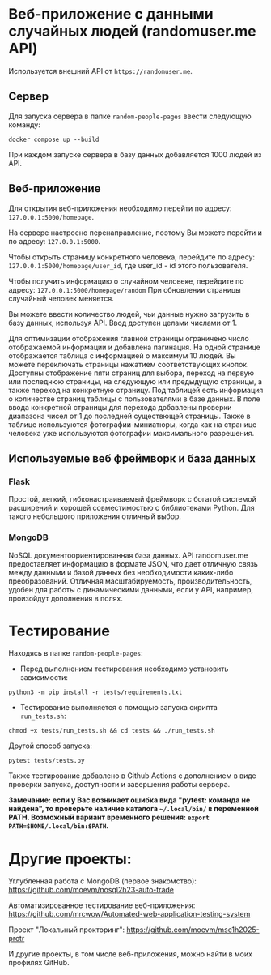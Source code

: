 # Веб-приложение с данными случайных людей (randomuser.me API)

Используется внешний API от `https://randomuser.me`.

## Сервер

Для запуска сервера в папке `random-people-pages` ввести следующую команду:
```
docker compose up --build
```
При каждом запуске сервера в базу данных добавляется 1000 людей из API.

## Веб-приложение

Для открытия веб-приложения необходимо перейти по адресу:
`127.0.0.1:5000/homepage`.

На сервере настроено перенаправление, поэтому Вы можете перейти и по адресу:
`127.0.0.1:5000`.

Чтобы открыть страницу конкретного человека, перейдите по адресу:
`127.0.0.1:5000/homepage/user_id`, где user_id - id этого пользователя.

Чтобы получить информацию о случайном человеке, перейдите по адресу:
`127.0.0.1:5000/homepage/random`
При обновлении страницы случайный человек меняется.

Вы можете ввести количество людей, чьи данные нужно загрузить в базу данных, используя API. Ввод доступен целами числами от 1.

Для оптимизации отображения главной страницы ограничено число отображаемой информации и добавлена пагинация. На одной странице отображается таблица с информацией о максимум 10 людей. Вы можете переключать страницы нажатием соответствующих кнопок. Доступны отображение пяти страниц для выбора, переход на первую или последнюю страницы, на следующую или предыдущую страницы, а также переход на конкретную страницу. Под таблицей есть информация о количестве страниц таблицы с пользователями в базе данных. В поле ввода конкретной страницы для перехода добавлены проверки диапазона чисел от 1 до последней существющей страницы.
Также в таблице используются фотографии-миниатюры, когда как на странице человека уже используются фотографии максимального разрешения.

## Используемые веб фреймворк и база данных

### Flask

Простой, легкий, гибконастраиваемый фреймворк с богатой системой расширений и хорошей совместимостью с библиотеками Python. Для такого небольшого приложения отличный выбор.

### MongoDB

NoSQL документоориентированная база данных. API randomuser.me предоставляет информацию в формате JSON, что дает отличную связь между данными и базой данных без необходимости каких-либо преобразований. Отличная масштабируемость, производительность, удобен для работы с динамическими данными, если у API, например, произойдут дополнения в полях.

# Тестирование

Находясь в папке `random-people-pages`:

* Перед выполнением тестирования необходимо установить зависимости:
```
python3 -m pip install -r tests/requirements.txt
```
* Тестирование выполняется с помощью запуска скрипта `run_tests.sh`:
```
chmod +x tests/run_tests.sh && cd tests && ./run_tests.sh
```
Другой способ запуска:
```
pytest tests/tests.py
```
Также тестирование добавлено в Github Actions с дополнением в виде проверки запуска, доступности и завершения работы сервера.

**Замечание: если у Вас возникает ошибка вида "pytest: команда не найдена", то проверьте наличие каталога `~/.local/bin/` в переменной PATH. Возможный вариант временного решения: `export PATH=$HOME/.local/bin:$PATH`.**

# Другие проекты:

Углубленная работа с MongoDB (первое знакомство):
https://github.com/moevm/nosql2h23-auto-trade

Автоматизированное тестирование веб-приложения:
https://github.com/mrcwow/Automated-web-application-testing-system

Проект "Локальный прокторинг":
https://github.com/moevm/mse1h2025-prctr

И другие проекты, в том числе веб-приложения, можно найти в моих профилях GitHub.
